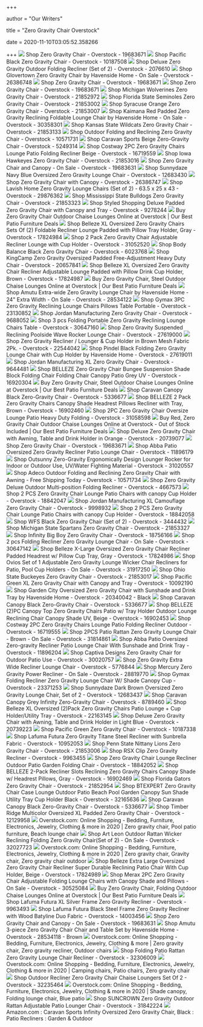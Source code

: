 +++
        
author = "Our Writers"
        
title = "Zero Gravity Chair Overstock"
        
date = 2020-11-10T03:05:52.358266
        
+++
[ ![](https://ak1.ostkcdn.com/images/products/19683671/Zero-Gravity-Chair-b5333352-a603-4db8-a7d2-2b0e184de054_320.jpg?impolicy=medium)](https://ak1.ostkcdn.com/images/products/19683671/Zero-Gravity-Chair-b5333352-a603-4db8-a7d2-2b0e184de054_320.jpg?impolicy=medium) Shop Zero Gravity Chair - Overstock - 19683671
[ ![](https://ak1.ostkcdn.com/images/products/10187508/Pacific-Black-Zero-Gravity-Chair-5a5418bf-7f84-4899-9039-6ba2a401db92_600.jpg?impolicy=medium)](https://ak1.ostkcdn.com/images/products/10187508/Pacific-Black-Zero-Gravity-Chair-5a5418bf-7f84-4899-9039-6ba2a401db92_600.jpg?impolicy=medium) Shop Pacific Black Zero Gravity Chair - Overstock - 10187508
[ ![](https://ak1.ostkcdn.com/images/products/2076610/Deluxe-Zero-Gravity-Outdoor-Folding-Recliner-Set-of-2-e2c4fb98-c581-48cc-baae-54909ce50620.jpg)](https://ak1.ostkcdn.com/images/products/2076610/Deluxe-Zero-Gravity-Outdoor-Folding-Recliner-Set-of-2-e2c4fb98-c581-48cc-baae-54909ce50620.jpg) Shop Deluxe Zero Gravity Outdoor Folding Recliner (Set of 2) - Overstock -  2076610
[ ![](https://ak1.ostkcdn.com/images/products/26386748/Havenside-Home-Glovertown-Zero-Gravity-Chair-11760adc-9713-4515-b411-c9e48156efc3_600.jpg?impolicy=medium)](https://ak1.ostkcdn.com/images/products/26386748/Havenside-Home-Glovertown-Zero-Gravity-Chair-11760adc-9713-4515-b411-c9e48156efc3_600.jpg?impolicy=medium) Shop Glovertown Zero Gravity Chair by Havenside Home - On Sale - Overstock  - 26386748
[ ![](https://ak1.ostkcdn.com/images/products/19683671/Zero-Gravity-Chair-3fae3341-9639-4d5e-b152-bb31aded68b1_320.jpg?impolicy=medium)](https://ak1.ostkcdn.com/images/products/19683671/Zero-Gravity-Chair-3fae3341-9639-4d5e-b152-bb31aded68b1_320.jpg?impolicy=medium) Shop Zero Gravity Chair - Overstock - 19683671
[ ![](https://ak1.ostkcdn.com/images/products/19683671/Zero-Gravity-Chair-9e95c309-b2d9-4761-9089-3d2719bd1bdf_320.jpg?impolicy=medium)](https://ak1.ostkcdn.com/images/products/19683671/Zero-Gravity-Chair-9e95c309-b2d9-4761-9089-3d2719bd1bdf_320.jpg?impolicy=medium) Shop Zero Gravity Chair - Overstock - 19683671
[ ![](https://ak1.ostkcdn.com/images/products/21852972/Michigan-Wolverines-Zero-Gravity-Chair-de58889e-c923-42c2-a3e7-c82f53282092_600.jpg?impolicy=medium)](https://ak1.ostkcdn.com/images/products/21852972/Michigan-Wolverines-Zero-Gravity-Chair-de58889e-c923-42c2-a3e7-c82f53282092_600.jpg?impolicy=medium) Shop Michigan Wolverines Zero Gravity Chair - Overstock - 21852972
[ ![](https://ak1.ostkcdn.com/images/products/21853002/Florida-State-Seminoles-Zero-Gravity-Chair-80bf283f-87de-40ec-a74d-cfb8c1b013ec_600.jpg?impolicy=medium)](https://ak1.ostkcdn.com/images/products/21853002/Florida-State-Seminoles-Zero-Gravity-Chair-80bf283f-87de-40ec-a74d-cfb8c1b013ec_600.jpg?impolicy=medium) Shop Florida State Seminoles Zero Gravity Chair - Overstock - 21853002
[ ![](https://ak1.ostkcdn.com/images/products/21853007/Syracuse-Orange-Zero-Gravity-Chair-aec4163d-9b95-4106-8b38-be7e85c90b97_600.jpg?impolicy=medium)](https://ak1.ostkcdn.com/images/products/21853007/Syracuse-Orange-Zero-Gravity-Chair-aec4163d-9b95-4106-8b38-be7e85c90b97_600.jpg?impolicy=medium) Shop Syracuse Orange Zero Gravity Chair - Overstock - 21853007
[ ![](https://ak1.ostkcdn.com/images/products/30358301/PHI-VILLA-Padded-Zero-Gravity-Lounge-Chair-Patio-Foldable-Adjustable-Reclining-with-Cup-Holder-for-Outdoor-Yard-Porch-Red-N-A-9de97c26-dd88-4d07-b7b0-b44238826a33_600.jpg?impolicy=medium)](https://ak1.ostkcdn.com/images/products/30358301/PHI-VILLA-Padded-Zero-Gravity-Lounge-Chair-Patio-Foldable-Adjustable-Reclining-with-Cup-Holder-for-Outdoor-Yard-Porch-Red-N-A-9de97c26-dd88-4d07-b7b0-b44238826a33_600.jpg?impolicy=medium) Shop Kaimana Red Padded Zero Gravity Reclining Foldable Lounge Chair by  Havenside Home - On Sale - Overstock - 30358301
[ ![](https://ak1.ostkcdn.com/images/products/21853133/Kansas-State-Wildcats-Zero-Gravity-Chair-e855323e-25b0-4630-bd49-408981b22cc3_600.jpg?impolicy=medium)](https://ak1.ostkcdn.com/images/products/21853133/Kansas-State-Wildcats-Zero-Gravity-Chair-e855323e-25b0-4630-bd49-408981b22cc3_600.jpg?impolicy=medium) Shop Kansas State Wildcats Zero Gravity Chair - Overstock - 21853133
[ ![](https://ak1.ostkcdn.com/images/products/10571731/Outdoor-Folding-and-Reclining-Zero-Gravity-Chair-5844b5e5-186d-4502-b204-41891af097ab_600.jpg?impolicy=medium)](https://ak1.ostkcdn.com/images/products/10571731/Outdoor-Folding-and-Reclining-Zero-Gravity-Chair-5844b5e5-186d-4502-b204-41891af097ab_600.jpg?impolicy=medium) Shop Outdoor Folding and Reclining Zero Gravity Chair - Overstock - 10571731
[ ![](https://ak1.ostkcdn.com/images/products/5249314/66/998/Caravan-Canopy-Beige-Zero-Gravity-Chair-P13070082.jpg)](https://ak1.ostkcdn.com/images/products/5249314/66/998/Caravan-Canopy-Beige-Zero-Gravity-Chair-P13070082.jpg) Shop Caravan Sports Beige Zero-Gravity Chair - Overstock - 5249314
[ ![](https://ak1.ostkcdn.com/images/products/is/images/direct/9c427decd1a9ef61b29aac28b3342b023f05f4f9/Costway-2PC-Zero-Gravity-Chairs-Lounge-Patio-Folding-Recliner-Beige-W-Cup-Holder.jpg?impolicy=medium)](https://ak1.ostkcdn.com/images/products/is/images/direct/9c427decd1a9ef61b29aac28b3342b023f05f4f9/Costway-2PC-Zero-Gravity-Chairs-Lounge-Patio-Folding-Recliner-Beige-W-Cup-Holder.jpg?impolicy=medium) Shop Costway 2PC Zero Gravity Chairs Lounge Patio Folding Recliner Beige -  Overstock - 16719559
[ ![](https://ak1.ostkcdn.com/images/products/21853016/Iowa-Hawkeyes-Zero-Gravity-Chair-046b6e79-7c42-4492-9213-b82a5f1b1210_600.jpg?impolicy=medium)](https://ak1.ostkcdn.com/images/products/21853016/Iowa-Hawkeyes-Zero-Gravity-Chair-046b6e79-7c42-4492-9213-b82a5f1b1210_600.jpg?impolicy=medium) Shop Iowa Hawkeyes Zero Gravity Chair - Overstock - 21853016
[ ![](https://ak1.ostkcdn.com/images/products/19683631/Zero-Gravity-Chair-and-Canopy-7c482774-7b46-4301-b13f-ebc40332296e.jpg)](https://ak1.ostkcdn.com/images/products/19683631/Zero-Gravity-Chair-and-Canopy-7c482774-7b46-4301-b13f-ebc40332296e.jpg) Shop Zero Gravity Chair and Canopy - On Sale - Overstock - 19683631
[ ![](https://ak1.ostkcdn.com/images/products/is/images/direct/f89ab6f563f8d453f37c1b734f0c413f0904182b/Sunnydaze-Navy-Blue-Oversized-Zero-Gravity-Lounge-Chair.jpg?impolicy=medium)](https://ak1.ostkcdn.com/images/products/is/images/direct/f89ab6f563f8d453f37c1b734f0c413f0904182b/Sunnydaze-Navy-Blue-Oversized-Zero-Gravity-Lounge-Chair.jpg?impolicy=medium) Shop Sunnydaze Navy Blue Oversized Zero Gravity Lounge Chair - Overstock -  12683430
[ ![](https://ak1.ostkcdn.com/images/products/26386747/Havenside-Home-Glovertown-Zero-Gravity-Chair-with-Canopy-37103240-6374-4ebe-be89-be694dea969c.jpg)](https://ak1.ostkcdn.com/images/products/26386747/Havenside-Home-Glovertown-Zero-Gravity-Chair-with-Canopy-37103240-6374-4ebe-be89-be694dea969c.jpg) Shop Zero Gravity Chair with Canopy - Overstock - 26386747
[ ![](https://ak1.ostkcdn.com/images/products/29876362/Set-of-2-Zero-Gravity-Lounge-Chairs-by-Lavish-Home-63.5-x-25-x-43-7ee865b2-23b1-4d7b-926b-fb5ff235a029_600.jpg?impolicy=medium)](https://ak1.ostkcdn.com/images/products/29876362/Set-of-2-Zero-Gravity-Lounge-Chairs-by-Lavish-Home-63.5-x-25-x-43-7ee865b2-23b1-4d7b-926b-fb5ff235a029_600.jpg?impolicy=medium) Shop Lavish Home Zero Gravity Lounge Chairs (Set of 2) - 63.5 x 25 x 43 -  Overstock - 29876362
[ ![](https://ak1.ostkcdn.com/images/products/21853323/Mississippi-State-Bulldogs-Zero-Gravity-Chair-6fbeaa45-6819-4e9a-9be0-7a019cb20e86_600.jpg?impolicy=medium)](https://ak1.ostkcdn.com/images/products/21853323/Mississippi-State-Bulldogs-Zero-Gravity-Chair-6fbeaa45-6819-4e9a-9be0-7a019cb20e86_600.jpg?impolicy=medium) Shop Mississippi State Bulldogs Zero Gravity Chair - Overstock - 21853323
[ ![](https://ak1.ostkcdn.com/images/products/is/images/direct/3fa553360a6ffecda1bb66f21c14b58cc7c38230/Styled-Shopping-Deluxe-Padded-Zero-Gravity-Chair-with-Canopy-and-Tray.jpg?impolicy=medium)](https://ak1.ostkcdn.com/images/products/is/images/direct/3fa553360a6ffecda1bb66f21c14b58cc7c38230/Styled-Shopping-Deluxe-Padded-Zero-Gravity-Chair-with-Canopy-and-Tray.jpg?impolicy=medium) Shop Styled Shopping Deluxe Padded Zero Gravity Chair with Canopy and Tray  - Overstock - 9278244
[ ![](https://ak1.ostkcdn.com/images/products/is/images/direct/82a73be7bef8fd02b5563bae5acbf31e6ee74c34/PHI-VILLA-Oversize-XL-Padded-Zero-Gravity-Lounge-Chair-Wider-Armrest-Adjustable-Recliner-with-Cup-Holder%2C-Support-350-LBS.jpg?imwidth=200&impolicy=medium)](https://ak1.ostkcdn.com/images/products/is/images/direct/82a73be7bef8fd02b5563bae5acbf31e6ee74c34/PHI-VILLA-Oversize-XL-Padded-Zero-Gravity-Lounge-Chair-Wider-Armrest-Adjustable-Recliner-with-Cup-Holder%2C-Support-350-LBS.jpg?imwidth=200&impolicy=medium) Buy Zero Gravity Chair Outdoor Chaise Lounges Online at Overstock | Our  Best Patio Furniture Deals
[ ![](https://ak1.ostkcdn.com/images/products/is/images/direct/ad6584a3b4aad4c1b214a48fc85c1531d37ff0b4/Belleze-XL-Oversized-Zero-Gravity-Chairs-Sets-Of-%282%29-Foldable-Recliner-Lounge-Padded-with-Pillow-Tray-Holder%2C-Gray.jpg?impolicy=medium)](https://ak1.ostkcdn.com/images/products/is/images/direct/ad6584a3b4aad4c1b214a48fc85c1531d37ff0b4/Belleze-XL-Oversized-Zero-Gravity-Chairs-Sets-Of-%282%29-Foldable-Recliner-Lounge-Padded-with-Pillow-Tray-Holder%2C-Gray.jpg?impolicy=medium) Shop Belleze XL Oversized Zero Gravity Chairs Sets Of (2) Foldable Recliner  Lounge Padded with Pillow Tray Holder, Gray - Overstock - 17824984
[ ![](https://ak1.ostkcdn.com/images/products/31052520/2-Pack-Zero-Gravity-Chair-Adjustable-Recliner-Lounge-with-Cup-Holder-d46ffaba-01f4-4313-b6b7-0a21d06cf059_600.jpg?impolicy=medium)](https://ak1.ostkcdn.com/images/products/31052520/2-Pack-Zero-Gravity-Chair-Adjustable-Recliner-Lounge-with-Cup-Holder-d46ffaba-01f4-4313-b6b7-0a21d06cf059_600.jpg?impolicy=medium) Shop 2 Pack Zero Gravity Chair Adjustable Recliner Lounge with Cup Holder -  Overstock - 31052520
[ ![](https://ak1.ostkcdn.com/images/products/6023768/Body-Balance-Black-Zero-Gravity-Chair-d149caed-85cf-45bf-9460-6e096c96d76c_600.jpg?impolicy=medium)](https://ak1.ostkcdn.com/images/products/6023768/Body-Balance-Black-Zero-Gravity-Chair-d149caed-85cf-45bf-9460-6e096c96d76c_600.jpg?impolicy=medium) Shop Body Balance Black Zero Gravity Chair - Overstock - 6023768
[ ![](https://ak1.ostkcdn.com/images/products/20657841/KingCamp-Zero-Gravity-Chair-Oversized-XL-Padded-Free-Adjustment-Heavy-Duty-Lounger-Patio-Chair-c1f580fb-b0b4-4c80-9632-37dfa788693c_600.jpg?impolicy=medium)](https://ak1.ostkcdn.com/images/products/20657841/KingCamp-Zero-Gravity-Chair-Oversized-XL-Padded-Free-Adjustment-Heavy-Duty-Lounger-Patio-Chair-c1f580fb-b0b4-4c80-9632-37dfa788693c_600.jpg?impolicy=medium) Shop KingCamp Zero Gravity Oversized Padded Free-Adjustment Heavy Duty Chair  - Overstock - 20657841
[ ![](https://ak1.ostkcdn.com/images/products/is/images/direct/30b432f2aa786e5fdef0cbdaaeeefff123de7f3a/Belleze-XL-Oversized-Zero-Gravity-Chair-Recliner-Adjustable-Lounge-Padded-with-Pillow-Drink-Cup-Holder%2C-Brown.jpg?impolicy=medium)](https://ak1.ostkcdn.com/images/products/is/images/direct/30b432f2aa786e5fdef0cbdaaeeefff123de7f3a/Belleze-XL-Oversized-Zero-Gravity-Chair-Recliner-Adjustable-Lounge-Padded-with-Pillow-Drink-Cup-Holder%2C-Brown.jpg?impolicy=medium) Shop Belleze XL Oversized Zero Gravity Chair Recliner Adjustable Lounge  Padded with Pillow Drink Cup Holder, Brown - Overstock - 17824987
[ ![](https://ak1.ostkcdn.com/images/products/is/images/direct/893a2c0cf4e704837e5feab4643840aff0615e98/Garden-City-Oversized-Zero-Gravity-Chair-with-Sunshade-and-Drink-Tray-by-Havenside-Home.jpg?imwidth=480&impolicy=medium)](https://ak1.ostkcdn.com/images/products/is/images/direct/893a2c0cf4e704837e5feab4643840aff0615e98/Garden-City-Oversized-Zero-Gravity-Chair-with-Sunshade-and-Drink-Tray-by-Havenside-Home.jpg?imwidth=480&impolicy=medium) Buy Zero Gravity Chair, Steel Outdoor Chaise Lounges Online at Overstock |  Our Best Patio Furniture Deals
[ ![](https://ak1.ostkcdn.com/images/products/28534122/Upgrade-Extra-Wide-Zero-Gravity-Chair-Lounge-Chairs-Lawn-w-Cup-Holder-Portable-Recliner-for-Beach-24-Extra-Width-35794090-d36d-4edb-a168-18e39b0b6a6d_600.jpg?impolicy=medium)](https://ak1.ostkcdn.com/images/products/28534122/Upgrade-Extra-Wide-Zero-Gravity-Chair-Lounge-Chairs-Lawn-w-Cup-Holder-Portable-Recliner-for-Beach-24-Extra-Width-35794090-d36d-4edb-a168-18e39b0b6a6d_600.jpg?impolicy=medium) Shop Amutu Extra-wide Zero Gravity Lounge Chair by Havenside Home - 24"  Extra Width - On Sale - Overstock - 28534122
[ ![](https://ak1.ostkcdn.com/images/products/is/images/direct/55aab3393678cfc8de6bb6df1aa9f65bb624e18c/Gymax-3PC-Zero-Gravity-Reclining-Lounge-Chairs-Pillows-Table-Portable-Folding-Beige.jpg?impolicy=medium)](https://ak1.ostkcdn.com/images/products/is/images/direct/55aab3393678cfc8de6bb6df1aa9f65bb624e18c/Gymax-3PC-Zero-Gravity-Reclining-Lounge-Chairs-Pillows-Table-Portable-Folding-Beige.jpg?impolicy=medium) Shop Gymax 3PC Zero Gravity Reclining Lounge Chairs Pillows Table Portable  - Overstock - 23130852
[ ![](https://ak1.ostkcdn.com/images/products/9688052/Jordan-Manufacturing-Zero-Gravity-Chair-f183491d-521c-4019-96df-8ea3d8a20f3c_600.jpg?impolicy=medium)](https://ak1.ostkcdn.com/images/products/9688052/Jordan-Manufacturing-Zero-Gravity-Chair-f183491d-521c-4019-96df-8ea3d8a20f3c_600.jpg?impolicy=medium) Shop Jordan Manufacturing Zero Gravity Chair - Overstock - 9688052
[ ![](https://ak1.ostkcdn.com/images/products/is/images/direct/ef7bd94af20969c15ed9eaa72686f8add2d3f4df/3-pcs-Folding-Portable-Zero-Gravity-Reclining-Lounge-Chairs-Table.jpg?impolicy=medium)](https://ak1.ostkcdn.com/images/products/is/images/direct/ef7bd94af20969c15ed9eaa72686f8add2d3f4df/3-pcs-Folding-Portable-Zero-Gravity-Reclining-Lounge-Chairs-Table.jpg?impolicy=medium) Shop 3 pcs Folding Portable Zero Gravity Reclining Lounge Chairs Table -  Overstock - 30647160
[ ![](https://ak1.ostkcdn.com/images/products/27619000/Outsunny-Outdoor-Zero-Gravity-Suspended-Reclining-Poolside-Wave-Rocker-Lounge-Chair-13984c16-9135-4dce-8294-b3b2686c39ab_600.jpg?impolicy=medium)](https://ak1.ostkcdn.com/images/products/27619000/Outsunny-Outdoor-Zero-Gravity-Suspended-Reclining-Poolside-Wave-Rocker-Lounge-Chair-13984c16-9135-4dce-8294-b3b2686c39ab_600.jpg?impolicy=medium) Shop Zero Gravity Suspended Reclining Poolside Wave Rocker Lounge Chair -  Overstock - 27619000
[ ![](https://ak1.ostkcdn.com/images/products/22544042/Zero-Gravity-Recliner-Lounger-Cup-Holder-in-Brown-Mesh-Fabric-2Pk.-76dab332-3400-4fee-95ea-ef260c0a0d8d_600.jpg?impolicy=medium)](https://ak1.ostkcdn.com/images/products/22544042/Zero-Gravity-Recliner-Lounger-Cup-Holder-in-Brown-Mesh-Fabric-2Pk.-76dab332-3400-4fee-95ea-ef260c0a0d8d_600.jpg?impolicy=medium) Shop Zero Gravity Recliner / Lounger & Cup Holder in Brown Mesh Fabric 2Pk.  - Overstock - 22544042
[ ![](https://ak1.ostkcdn.com/images/products/27619011/Outsunny-Folding-Zero-Gravity-Rocking-Lounge-Chair-with-Cup-Holder-Tray-Black-05265e9d-2fd9-4d3d-a23f-c639c0844e91_600.jpg?impolicy=medium)](https://ak1.ostkcdn.com/images/products/27619011/Outsunny-Folding-Zero-Gravity-Rocking-Lounge-Chair-with-Cup-Holder-Tray-Black-05265e9d-2fd9-4d3d-a23f-c639c0844e91_600.jpg?impolicy=medium) Shop Pindel Black Folding Zero Gravity Lounge Chair with Cup Holder by  Havenside Home - Overstock - 27619011
[ ![](https://ak1.ostkcdn.com/images/products/9644481/Jordan-Manufacturing-XL-Zero-Gravity-Chair-e1a5b983-d16e-4c32-a3af-a4ad91da38b0_600.jpg?impolicy=medium)](https://ak1.ostkcdn.com/images/products/9644481/Jordan-Manufacturing-XL-Zero-Gravity-Chair-e1a5b983-d16e-4c32-a3af-a4ad91da38b0_600.jpg?impolicy=medium) Shop Jordan Manufacturing XL Zero Gravity Chair - Overstock - 9644481
[ ![](https://ak1.ostkcdn.com/images/products/is/images/direct/af6e772af624aa6abcf02a0737d4b6b6226b2ce1/Belleze-Zero-Gravity-Chair-Lounge-Outdoor-Yard-Beach-Sunshade-Canopy-with-Tray%2C-Gray.jpg?impolicy=medium)](https://ak1.ostkcdn.com/images/products/is/images/direct/af6e772af624aa6abcf02a0737d4b6b6226b2ce1/Belleze-Zero-Gravity-Chair-Lounge-Outdoor-Yard-Beach-Sunshade-Canopy-with-Tray%2C-Gray.jpg?impolicy=medium) Shop BELLEZE Zero Gravity Chair Bungee Suspension Shade Block Folding Chair  Folding Chair Canopy Patio Grey UV - Overstock - 16920304
[ ![](https://ak1.ostkcdn.com/images/products/is/images/direct/98592fe8c6e09ee1f4b2adc59878b010807efc4b/Belleze-Set-of-2-Outdoor-Beach-Patio-300LBS-Capacity-Zero-Gravity-Lounge-Recliner-Chairs%2C-Sky-Blue.jpg?imwidth=480&impolicy=medium)](https://ak1.ostkcdn.com/images/products/is/images/direct/98592fe8c6e09ee1f4b2adc59878b010807efc4b/Belleze-Set-of-2-Outdoor-Beach-Patio-300LBS-Capacity-Zero-Gravity-Lounge-Recliner-Chairs%2C-Sky-Blue.jpg?imwidth=480&impolicy=medium) Buy Zero Gravity Chair, Steel Outdoor Chaise Lounges Online at Overstock |  Our Best Patio Furniture Deals
[ ![](https://ak1.ostkcdn.com/images/products/5336677/72/381/Caravan-Canopy-Black-Zero-Gravity-Chair-P13140408.jpg)](https://ak1.ostkcdn.com/images/products/5336677/72/381/Caravan-Canopy-Black-Zero-Gravity-Chair-P13140408.jpg) Shop Caravan Canopy Black Zero-Gravity Chair - Overstock - 5336677
[ ![](https://ak1.ostkcdn.com/images/products/is/images/direct/e63e4434de8f5a7edf1889d4a6f0a44a67105930/Belleze-Set-of-%282%29-Zero-Gravity-Chair-Recliner-Lounge-Chairs-w--Canopy-Sun-Shade-Cup-Holder-%28Brown%29.jpg?impolicy=medium)](https://ak1.ostkcdn.com/images/products/is/images/direct/e63e4434de8f5a7edf1889d4a6f0a44a67105930/Belleze-Set-of-%282%29-Zero-Gravity-Chair-Recliner-Lounge-Chairs-w--Canopy-Sun-Shade-Cup-Holder-%28Brown%29.jpg?impolicy=medium) Shop BELLEZE 2 Pack Zero Gravity Chairs Canopy Shade Headrest Pillows  Recliner with Tray, Brown - Overstock - 16902460
[ ![](https://ak1.ostkcdn.com/images/products/is/images/direct/4ffcc7410c8dc17037dc9c54ef6d73abeca64817/2PC-Zero-Gravity-Chair-Oversize-Lounge-Patio-Heavy-Duty-Folding-Recliner-Blue.jpg?impolicy=medium)](https://ak1.ostkcdn.com/images/products/is/images/direct/4ffcc7410c8dc17037dc9c54ef6d73abeca64817/2PC-Zero-Gravity-Chair-Oversize-Lounge-Patio-Heavy-Duty-Folding-Recliner-Blue.jpg?impolicy=medium) Shop 2PC Zero Gravity Chair Oversize Lounge Patio Heavy Duty Folding -  Overstock - 31058598
[ ![](https://ak1.ostkcdn.com/images/products/29124299/PHI-VILLA-Oversize-XL-Padded-Zero-Gravity-Lounge-Chair-Wider-Armrest-Adjustable-Recliner-with-Cup-Holder-Support-350-LBS-N-A-8196a515-dfc5-44c7-947c-732921e42b35_600.jpg?imwidth=480&impolicy=medium)](https://ak1.ostkcdn.com/images/products/29124299/PHI-VILLA-Oversize-XL-Padded-Zero-Gravity-Lounge-Chair-Wider-Armrest-Adjustable-Recliner-with-Cup-Holder-Support-350-LBS-N-A-8196a515-dfc5-44c7-947c-732921e42b35_600.jpg?imwidth=480&impolicy=medium) Buy Red, Zero Gravity Chair Outdoor Chaise Lounges Online at Overstock -  Out of Stock Included | Our Best Patio Furniture Deals
[ ![](https://ak1.ostkcdn.com/images/products/20739077/Deluxe-Zero-Gravity-Chair-With-Awning-Table-And-Drink-Holder-in-Orange-e6822b41-6033-48c8-8d9a-91f8ce33764a_600.jpg?impolicy=medium)](https://ak1.ostkcdn.com/images/products/20739077/Deluxe-Zero-Gravity-Chair-With-Awning-Table-And-Drink-Holder-in-Orange-e6822b41-6033-48c8-8d9a-91f8ce33764a_600.jpg?impolicy=medium) Shop Deluxe Zero Gravity Chair with Awning, Table and Drink Holder in  Orange - Overstock - 20739077
[ ![](https://ak1.ostkcdn.com/images/products/19683671/Zero-Gravity-Chair-f7a8193e-819c-4566-9687-bba650b412fa_320.jpg?impolicy=medium)](https://ak1.ostkcdn.com/images/products/19683671/Zero-Gravity-Chair-f7a8193e-819c-4566-9687-bba650b412fa_320.jpg?impolicy=medium) Shop Zero Gravity Chair - Overstock - 19683671
[ ![](https://ak1.ostkcdn.com/images/products/11896179/Abba-Patio-Oversized-Zero-Gravity-Chair-Recliner-Patio-Lounge-Chair-0f2af17d-da45-46e8-8694-4c676d8b50b1_600.jpg?impolicy=medium)](https://ak1.ostkcdn.com/images/products/11896179/Abba-Patio-Oversized-Zero-Gravity-Chair-Recliner-Patio-Lounge-Chair-0f2af17d-da45-46e8-8694-4c676d8b50b1_600.jpg?impolicy=medium) Shop Abba Patio Oversized Zero Gravity Recliner Patio Lounge Chair -  Overstock - 11896179
[ ![](https://ak1.ostkcdn.com/images/products/is/images/direct/016d96f7ca9a9f7f3f431e04b6de16588964c790/Outsunny-Zero-Gravity-Ergonomically-Design-Lounger-Rocker-for-Indoor-or-Outdoor-Use%2C-UV-Water-Fighting-Material.jpg?impolicy=medium)](https://ak1.ostkcdn.com/images/products/is/images/direct/016d96f7ca9a9f7f3f431e04b6de16588964c790/Outsunny-Zero-Gravity-Ergonomically-Design-Lounger-Rocker-for-Indoor-or-Outdoor-Use%2C-UV-Water-Fighting-Material.jpg?impolicy=medium) Shop Outsunny Zero-Gravity Ergonomically Design Lounger Rocker for Indoor  or Outdoor Use, UV/Water Fighting Material - Overstock - 31020557
[ ![](https://ak1.ostkcdn.com/images/products/10571734/Adeco-Outdoor-Folding-and-Reclining-Zero-Gravity-Chair-with-Awning-bbd218da-26fa-4a33-a8dc-dce4ebbb6a07_600.jpg?impolicy=medium)](https://ak1.ostkcdn.com/images/products/10571734/Adeco-Outdoor-Folding-and-Reclining-Zero-Gravity-Chair-with-Awning-bbd218da-26fa-4a33-a8dc-dce4ebbb6a07_600.jpg?impolicy=medium) Shop Adeco Outdoor Folding and Reclining Zero Gravity Chair with Awning -  Free Shipping Today - Overstock - 10571734
[ ![](https://ak1.ostkcdn.com/images/products/P12589373.jpg?impolicy=medium)](https://ak1.ostkcdn.com/images/products/P12589373.jpg?impolicy=medium) Shop Zero Gravity Deluxe Outdoor Multi-position Folding Recliner - Overstock  - 4667573
[ ![](https://ak1.ostkcdn.com/images/products/18842047/2-PCS-Zero-Gravity-Chair-Lounge-Patio-Chairs-with-canopy-Cup-Holder-9ae82d2f-a1e9-4523-a277-39e0d681d4db_600.jpg?impolicy=medium)](https://ak1.ostkcdn.com/images/products/18842047/2-PCS-Zero-Gravity-Chair-Lounge-Patio-Chairs-with-canopy-Cup-Holder-9ae82d2f-a1e9-4523-a277-39e0d681d4db_600.jpg?impolicy=medium) Shop 2 PCS Zero Gravity Chair Lounge Patio Chairs with canopy Cup Holder -  Overstock - 18842047
[ ![](https://ak1.ostkcdn.com/images/products/9998932/Jordan-Manufacturing-XL-Camouflage-Zero-Gravity-Chair-9b24ccbe-8506-4116-86f1-b7ef68a487b2_600.jpg?impolicy=medium)](https://ak1.ostkcdn.com/images/products/9998932/Jordan-Manufacturing-XL-Camouflage-Zero-Gravity-Chair-9b24ccbe-8506-4116-86f1-b7ef68a487b2_600.jpg?impolicy=medium) Shop Jordan Manufacturing XL Camouflage Zero Gravity Chair - Overstock -  9998932
[ ![](https://ak1.ostkcdn.com/images/products/18842058/2-PCS-Zero-Gravity-Chair-Lounge-Patio-Chairs-with-canopy-Cup-Holder-d8216222-7b95-43b1-b983-6533984d032d_600.jpg?impolicy=medium)](https://ak1.ostkcdn.com/images/products/18842058/2-PCS-Zero-Gravity-Chair-Lounge-Patio-Chairs-with-canopy-Cup-Holder-d8216222-7b95-43b1-b983-6533984d032d_600.jpg?impolicy=medium) Shop 2 PCS Zero Gravity Chair Lounge Patio Chairs with canopy Cup Holder -  Overstock - 18842058
[ ![](https://ak1.ostkcdn.com/images/products/3/P11520360.jpg?impolicy=medium)](https://ak1.ostkcdn.com/images/products/3/P11520360.jpg?impolicy=medium) Shop WFS Black Zero Gravity Chair (Set of 2) - Overstock - 3444432
[ ![](https://ak1.ostkcdn.com/images/products/21853327/Michigan-State-Spartans-Zero-Gravity-Chair-370c0ddd-66e3-4592-b4e2-e5af5e94839e_600.jpg?impolicy=medium)](https://ak1.ostkcdn.com/images/products/21853327/Michigan-State-Spartans-Zero-Gravity-Chair-370c0ddd-66e3-4592-b4e2-e5af5e94839e_600.jpg?impolicy=medium) Shop Michigan State Spartans Zero Gravity Chair - Overstock - 21853327
[ ![](https://ak1.ostkcdn.com/images/products/18756166/Infinity-Big-Boy-Zero-Gravity-Chair-102d9949-895e-4af6-b3a6-e05d370e76c8_600.jpg?impolicy=medium)](https://ak1.ostkcdn.com/images/products/18756166/Infinity-Big-Boy-Zero-Gravity-Chair-102d9949-895e-4af6-b3a6-e05d370e76c8_600.jpg?impolicy=medium) Shop Infinity Big Boy Zero Gravity Chair - Overstock - 18756166
[ ![](https://ak1.ostkcdn.com/images/products/is/images/direct/c31f382dbbfb562a67b735e47f91e8e5d9db0ae4/2-pcs-Folding-Recliner-Zero-Gravity-Lounge-Chair.jpg?impolicy=medium)](https://ak1.ostkcdn.com/images/products/is/images/direct/c31f382dbbfb562a67b735e47f91e8e5d9db0ae4/2-pcs-Folding-Recliner-Zero-Gravity-Lounge-Chair.jpg?impolicy=medium) Shop 2 pcs Folding Recliner Zero Gravity Lounge Chair - On Sale - Overstock  - 30647142
[ ![](https://ak1.ostkcdn.com/images/products/is/images/direct/594c4b1c0713f3f59cf70ae9927290864aa112ab/Belleze-X-Large-Oversized-Zero-Gravity-Chair-Recliner-Adjustable-Headrest-Padded-Headrest-w--Pillow-Cup-Tray%2C-Gray.jpg?impolicy=medium)](https://ak1.ostkcdn.com/images/products/is/images/direct/594c4b1c0713f3f59cf70ae9927290864aa112ab/Belleze-X-Large-Oversized-Zero-Gravity-Chair-Recliner-Adjustable-Headrest-Padded-Headrest-w--Pillow-Cup-Tray%2C-Gray.jpg?impolicy=medium) Shop Belleze X-Large Oversized Zero Gravity Chair Recliner Padded Headrest  w/ Pillow Cup Tray, Gray - Overstock - 17824986
[ ![](https://ak1.ostkcdn.com/images/products/is/images/direct/b051bb9352138838ec73186c2212435c96d24dd8/Ovios-Set-of-1-Adjustable-Zero-Gravity-Lounge-Chair-Recliners-for-Patio%2C-Pool-Cup-Holders.jpg?impolicy=medium)](https://ak1.ostkcdn.com/images/products/is/images/direct/b051bb9352138838ec73186c2212435c96d24dd8/Ovios-Set-of-1-Adjustable-Zero-Gravity-Lounge-Chair-Recliners-for-Patio%2C-Pool-Cup-Holders.jpg?impolicy=medium) Shop Ovios Set of 1 Adjustable Zero Gravity Lounge Wicker Chair Recliners  for Patio, Pool Cup Holders - On Sale - Overstock - 31917250
[ ![](https://ak1.ostkcdn.com/images/products/21853017/Ohio-State-Buckeyes-Zero-Gravity-Chair-467b56f8-7351-4c09-86c8-41cf110ad15b_600.jpg?impolicy=medium)](https://ak1.ostkcdn.com/images/products/21853017/Ohio-State-Buckeyes-Zero-Gravity-Chair-467b56f8-7351-4c09-86c8-41cf110ad15b_600.jpg?impolicy=medium) Shop Ohio State Buckeyes Zero Gravity Chair - Overstock - 21853017
[ ![](https://ak1.ostkcdn.com/images/products/10092190/Pacific-Green-XL-Zero-Gravity-Chair-with-Canopy-and-Tray-8bc1deb8-98e3-436f-8385-866853dbe64d_600.jpg?impolicy=medium)](https://ak1.ostkcdn.com/images/products/10092190/Pacific-Green-XL-Zero-Gravity-Chair-with-Canopy-and-Tray-8bc1deb8-98e3-436f-8385-866853dbe64d_600.jpg?impolicy=medium) Shop Pacific Green XL Zero Gravity Chair with Canopy and Tray - Overstock -  10092190
[ ![](https://ak1.ostkcdn.com/images/products/9549443/Porch-Den-Pinhook-Lathrop-Oversized-Zero-Gravity-Chair-with-Sunshade-and-Drink-Tray-6750390a-9dbb-4d7d-b170-90e5127840d5_600.jpg?impolicy=medium)](https://ak1.ostkcdn.com/images/products/9549443/Porch-Den-Pinhook-Lathrop-Oversized-Zero-Gravity-Chair-with-Sunshade-and-Drink-Tray-6750390a-9dbb-4d7d-b170-90e5127840d5_600.jpg?impolicy=medium) Shop Garden City Oversized Zero Gravity Chair with Sunshade and Drink Tray  by Havenside Home - Overstock - 20340042 - Black
[ ![](https://ak1.ostkcdn.com/images/products/5336677/72/381/Caravan-Canopy-Black-Zero-Gravity-Chair-MLB13140408.jpg?impolicy=medium)](https://ak1.ostkcdn.com/images/products/5336677/72/381/Caravan-Canopy-Black-Zero-Gravity-Chair-MLB13140408.jpg?impolicy=medium) Shop Caravan Canopy Black Zero-Gravity Chair - Overstock - 5336677
[ ![](https://ak1.ostkcdn.com/images/products/is/images/direct/74cf352eb3ef984c0b150aa7b987f713f14a2d8a/Belleze-2PC-Zero-Gravity-Chair-Lounge-Outdoor-Beach-Yard-Chairs-w--Canopy-Sunshade%2C-Beige.jpg?impolicy=medium)](https://ak1.ostkcdn.com/images/products/is/images/direct/74cf352eb3ef984c0b150aa7b987f713f14a2d8a/Belleze-2PC-Zero-Gravity-Chair-Lounge-Outdoor-Beach-Yard-Chairs-w--Canopy-Sunshade%2C-Beige.jpg?impolicy=medium) Shop BELLEZE (2)PC Canopy Top Zero Gravity Chairs Patio w/ Tray Holder  Outdoor Lounge Reclining Chair Canopy Shade UV, Beige - Overstock - 16902453
[ ![](https://ak1.ostkcdn.com/images/products/is/images/direct/b7075967fa2e669092b3123412816a8150e72215/Costway-2PC-Zero-Gravity-Chairs-Lounge-Patio-Folding-Recliner-Outdoor-Black-W-Cup-Holder.jpg?impolicy=medium)](https://ak1.ostkcdn.com/images/products/is/images/direct/b7075967fa2e669092b3123412816a8150e72215/Costway-2PC-Zero-Gravity-Chairs-Lounge-Patio-Folding-Recliner-Outdoor-Black-W-Cup-Holder.jpg?impolicy=medium) Shop Costway 2PC Zero Gravity Chairs Lounge Patio Folding Recliner Outdoor  - Overstock - 16719555
[ ![](https://ak1.ostkcdn.com/images/products/is/images/direct/746554a183e19137ef7acc74503c1ad098ee5d1e/2PCS-Patio-Rattan-Zero-Gravity-Lounge-Chair.jpg)](https://ak1.ostkcdn.com/images/products/is/images/direct/746554a183e19137ef7acc74503c1ad098ee5d1e/2PCS-Patio-Rattan-Zero-Gravity-Lounge-Chair.jpg) Shop 2PCS Patio Rattan Zero Gravity Lounge Chair - Brown - On Sale -  Overstock - 31814861
[ ![](https://ak1.ostkcdn.com/images/products/11896204/Abba-Patio-Oversized-Zero-Gravity-Chair-Recliner-Patio-Lounge-Chair-with-Sunshade-and-Drink-Tray-473eb4c6-9603-49d5-ba06-f594cdf9a1c2_600.jpg?impolicy=medium)](https://ak1.ostkcdn.com/images/products/11896204/Abba-Patio-Oversized-Zero-Gravity-Chair-Recliner-Patio-Lounge-Chair-with-Sunshade-and-Drink-Tray-473eb4c6-9603-49d5-ba06-f594cdf9a1c2_600.jpg?impolicy=medium) Shop Abba Patio Oversized Zero-gravity Recliner Patio Lounge Chair With  Sunshade and Drink Tray - Overstock - 11896204
[ ![](https://ak1.ostkcdn.com/images/products/30020757/Captiva-Designs-Zero-Gravity-Chair-for-Outdoor-Patio-Use-4a61108e-ac24-4b37-a8a0-2935479a54ef_600.jpg?impolicy=medium)](https://ak1.ostkcdn.com/images/products/30020757/Captiva-Designs-Zero-Gravity-Chair-for-Outdoor-Patio-Use-4a61108e-ac24-4b37-a8a0-2935479a54ef_600.jpg?impolicy=medium) Shop Captiva Designs Zero Gravity Chair for Outdoor Patio Use - Overstock -  30020757
[ ![](https://ak1.ostkcdn.com/images/products/5776844/Zero-Gravity-Extra-Wide-Recliner-Lounge-Chair-23635f26-c6a6-411e-9787-b05bd30b0259_600.jpg?impolicy=medium)](https://ak1.ostkcdn.com/images/products/5776844/Zero-Gravity-Extra-Wide-Recliner-Lounge-Chair-23635f26-c6a6-411e-9787-b05bd30b0259_600.jpg?impolicy=medium) Shop Zero Gravity Extra Wide Recliner Lounge Chair - Overstock - 5776844
[ ![](https://ak1.ostkcdn.com/images/products/28819770/Mercury-Zero-Gravity-Power-Recliner-0ef900c5-bf9b-4620-a1e3-c5afdd71d7cd_1000.jpg?impolicy=medium)](https://ak1.ostkcdn.com/images/products/28819770/Mercury-Zero-Gravity-Power-Recliner-0ef900c5-bf9b-4620-a1e3-c5afdd71d7cd_1000.jpg?impolicy=medium) Shop Mercury Zero Gravity Power Recliner - On Sale - Overstock - 28819770
[ ![](https://ak1.ostkcdn.com/images/products/is/images/direct/02b228e2f67b55b90ffcd4aa4f4afb58e8446202/Gymax-Folding-Recliner-Zero-Gravity-Lounge-Chair-W--Shade-Canopy-Cup-Holder-Wine.jpg?impolicy=medium)](https://ak1.ostkcdn.com/images/products/is/images/direct/02b228e2f67b55b90ffcd4aa4f4afb58e8446202/Gymax-Folding-Recliner-Zero-Gravity-Lounge-Chair-W--Shade-Canopy-Cup-Holder-Wine.jpg?impolicy=medium) Shop Gymax Folding Recliner Zero Gravity Lounge Chair W/ Shade Canopy Cup -  Overstock - 23371253
[ ![](https://ak1.ostkcdn.com/images/products/is/images/direct/abd3ff757600482361ea9f1432aa5f41b96f9003/Sunnydaze-Dark-Brown-Oversized-Zero-Gravity-Lounge-Chair%2C-Set-of-2.jpg?impolicy=medium)](https://ak1.ostkcdn.com/images/products/is/images/direct/abd3ff757600482361ea9f1432aa5f41b96f9003/Sunnydaze-Dark-Brown-Oversized-Zero-Gravity-Lounge-Chair%2C-Set-of-2.jpg?impolicy=medium) Shop Sunnydaze Dark Brown Oversized Zero Gravity Lounge Chair, Set of 2 -  Overstock - 12683437
[ ![](https://ak1.ostkcdn.com/images/products/8789460/Caravan-Canopy-Grey-Infinity-Zero-Gravity-Chair-4c0d376f-5bd6-4e2f-a4ed-bd7fe36620b1_600.jpg?impolicy=medium)](https://ak1.ostkcdn.com/images/products/8789460/Caravan-Canopy-Grey-Infinity-Zero-Gravity-Chair-4c0d376f-5bd6-4e2f-a4ed-bd7fe36620b1_600.jpg?impolicy=medium) Shop Caravan Canopy Grey Infinity Zero-Gravity Chair - Overstock - 8789460
[ ![](https://ak1.ostkcdn.com/images/products/is/images/direct/ef9fa374c94be9c42d640de8a4a9c3e70736f9fd/Belleze-XL-Oversized-%282%29Pack-Zero-Gravity-Chairs-Patio-Lounge-%2B-Cup-Holder-Utility-Tray.jpg?impolicy=medium)](https://ak1.ostkcdn.com/images/products/is/images/direct/ef9fa374c94be9c42d640de8a4a9c3e70736f9fd/Belleze-XL-Oversized-%282%29Pack-Zero-Gravity-Chairs-Patio-Lounge-%2B-Cup-Holder-Utility-Tray.jpg?impolicy=medium) Shop Belleze XL Oversized (2)Pack Zero Gravity Chairs Patio Lounge + Cup  Holder/Utility Tray - Overstock - 22163145
[ ![](https://ak1.ostkcdn.com/images/products/20739223/Deluxe-Zero-Gravity-Chair-With-Awning-Table-And-Drink-Holder-in-Light-Blue-f5103c35-f7f5-45e4-b7ce-bdb4dee1f693_600.jpg?impolicy=medium)](https://ak1.ostkcdn.com/images/products/20739223/Deluxe-Zero-Gravity-Chair-With-Awning-Table-And-Drink-Holder-in-Light-Blue-f5103c35-f7f5-45e4-b7ce-bdb4dee1f693_600.jpg?impolicy=medium) Shop Deluxe Zero Gravity Chair with Awning, Table and Drink Holder in Light  Blue - Overstock - 20739223
[ ![](https://ak1.ostkcdn.com/images/products/10187338/Pacific-Green-Zero-Gravity-Chair-d5c93ac4-ae5f-447d-bd1f-143256350a38_600.jpg?impolicy=medium)](https://ak1.ostkcdn.com/images/products/10187338/Pacific-Green-Zero-Gravity-Chair-d5c93ac4-ae5f-447d-bd1f-143256350a38_600.jpg?impolicy=medium) Shop Pacific Green Zero Gravity Chair - Overstock - 10187338
[ ![](https://ak1.ostkcdn.com/images/products/10952053/Futura-Zero-Gravity-Titane-Steel-Recliner-a06af06d-778a-465d-b77f-d3d93a048d46_600.jpg?impolicy=medium)](https://ak1.ostkcdn.com/images/products/10952053/Futura-Zero-Gravity-Titane-Steel-Recliner-a06af06d-778a-465d-b77f-d3d93a048d46_600.jpg?impolicy=medium) Shop Lafuma Futura Zero Gravity Titane Steel Recliner with Sunbrella Fabric  - Overstock - 10952053
[ ![](https://ak1.ostkcdn.com/images/products/21853006/Penn-State-Nittany-Lions-Zero-Gravity-Chair-84faf4b4-f939-45f9-b17c-34c21cf6ea00_600.jpg?impolicy=medium)](https://ak1.ostkcdn.com/images/products/21853006/Penn-State-Nittany-Lions-Zero-Gravity-Chair-84faf4b4-f939-45f9-b17c-34c21cf6ea00_600.jpg?impolicy=medium) Shop Penn State Nittany Lions Zero Gravity Chair - Overstock - 21853006
[ ![](https://ak1.ostkcdn.com/images/products/9963455/RSX-Clip-Zero-Gravity-Recliner-9fe49054-a7dd-4d63-8eae-d46968f37555_600.jpg?impolicy=medium)](https://ak1.ostkcdn.com/images/products/9963455/RSX-Clip-Zero-Gravity-Recliner-9fe49054-a7dd-4d63-8eae-d46968f37555_600.jpg?impolicy=medium) Shop RSX Clip Zero Gravity Recliner - Overstock - 9963455
[ ![](https://ak1.ostkcdn.com/images/products/18842052/Zero-Gravity-Chair-Lounge-Recliner-Outdoor-Patio-Garden-Folding-Chair-751a068a-09d9-4826-a390-08f856204620_600.jpg?impolicy=medium)](https://ak1.ostkcdn.com/images/products/18842052/Zero-Gravity-Chair-Lounge-Recliner-Outdoor-Patio-Garden-Folding-Chair-751a068a-09d9-4826-a390-08f856204620_600.jpg?impolicy=medium) Shop Zero Gravity Chair Lounge Recliner Outdoor Patio Garden Folding Chair  - Overstock - 18842052
[ ![](https://ak1.ostkcdn.com/images/products/is/images/direct/77b837293b74bf41de47baa943a99aeaf809a2dc/Belleze-%282%29-Folding-Zero-Gravity-Recliner-Lounge-Chair-w--Canopy-Shade-%26-Magazine-Cup-Holder-%28Gray%29.jpg?impolicy=medium)](https://ak1.ostkcdn.com/images/products/is/images/direct/77b837293b74bf41de47baa943a99aeaf809a2dc/Belleze-%282%29-Folding-Zero-Gravity-Recliner-Lounge-Chair-w--Canopy-Shade-%26-Magazine-Cup-Holder-%28Gray%29.jpg?impolicy=medium) Shop BELLEZE 2-Pack Recliner Slots Reclining Zero Gravity Chairs Canopy  Shade w/ Headrest Pillows, Gray - Overstock - 16902469
[ ![](https://ak1.ostkcdn.com/images/products/21852954/Florida-Gators-Zero-Gravity-Chair-c5b2d4c4-36e4-433a-94f5-0072b142ad75_600.jpg?impolicy=medium)](https://ak1.ostkcdn.com/images/products/21852954/Florida-Gators-Zero-Gravity-Chair-c5b2d4c4-36e4-433a-94f5-0072b142ad75_600.jpg?impolicy=medium) Shop Florida Gators Zero Gravity Chair - Overstock - 21852954
[ ![](https://ak1.ostkcdn.com/images/products/is/images/direct/b62729bbf57797792a0646c33a1cc63c1e1f4f4a/BTEXPERT-Zero-Gravity-Chair-Case-Lounge-Outdoor-Patio-Beach-Pool-Garden-Canopy-Sun-Shade-Utility-Tray-Cup-Holder-Black.jpg?impolicy=medium)](https://ak1.ostkcdn.com/images/products/is/images/direct/b62729bbf57797792a0646c33a1cc63c1e1f4f4a/BTEXPERT-Zero-Gravity-Chair-Case-Lounge-Outdoor-Patio-Beach-Pool-Garden-Canopy-Sun-Shade-Utility-Tray-Cup-Holder-Black.jpg?impolicy=medium) Shop BTEXPERT Zero Gravity Chair Case Lounge Outdoor Patio Beach Pool  Garden Canopy Sun Shade Utility Tray Cup Holder Black - Overstock - 32165636
[ ![](https://ak1.ostkcdn.com/images/products/5336677/72/381/Caravan-Canopy-Black-Zero-Gravity-Chair-L13140408.jpg)](https://ak1.ostkcdn.com/images/products/5336677/72/381/Caravan-Canopy-Black-Zero-Gravity-Chair-L13140408.jpg) Shop Caravan Canopy Black Zero-Gravity Chair - Overstock - 5336677
[ ![](https://ak1.ostkcdn.com/images/products/12129958/Timber-Ridge-Multicolor-Oversized-XL-Padded-Zero-Gravity-Chair-4c1db2a8-b742-4d5f-b041-1e98b9a35727_600.jpg?impolicy=medium)](https://ak1.ostkcdn.com/images/products/12129958/Timber-Ridge-Multicolor-Oversized-XL-Padded-Zero-Gravity-Chair-4c1db2a8-b742-4d5f-b041-1e98b9a35727_600.jpg?impolicy=medium) Shop Timber Ridge Multicolor Oversized XL Padded Zero Gravity Chair -  Overstock - 12129958
[ ![](https://i.pinimg.com/originals/16/bb/72/16bb72f38cc00b9eb1db7b7eec219e29.jpg)](https://i.pinimg.com/originals/16/bb/72/16bb72f38cc00b9eb1db7b7eec219e29.jpg) Overstock.com: Online Shopping - Bedding, Furniture, Electronics, Jewelry,  Clothing & more in 2020 | Zero gravity chair, Pool patio furniture, Beach  lounge chair
[ ![](https://ak1.ostkcdn.com/images/products/is/images/direct/ab5b68437c286eb7725af69eb67d4879e71cbab5/Art-Leon-Outdoor-Rattan-Wicker-Reclining-Folding-Zero-Gravity-Chair%28Set-of-2%29.jpg?impolicy=medium)](https://ak1.ostkcdn.com/images/products/is/images/direct/ab5b68437c286eb7725af69eb67d4879e71cbab5/Art-Leon-Outdoor-Rattan-Wicker-Reclining-Folding-Zero-Gravity-Chair%28Set-of-2%29.jpg?impolicy=medium) Shop Art Leon Outdoor Rattan Wicker Reclining Folding Zero Gravity Chair(Set  of 2) - On Sale - Overstock - 32027723
[ ![](https://i.pinimg.com/474x/dd/c3/9d/ddc39da2295bc0733136f84d05b0dd2e.jpg)](https://i.pinimg.com/474x/dd/c3/9d/ddc39da2295bc0733136f84d05b0dd2e.jpg) Overstock.com: Online Shopping - Bedding, Furniture, Electronics, Jewelry,  Clothing & more in 2020 | Zero gravity chair, Gravity chair, Zero gravity  chair outdoor
[ ![](https://ak1.ostkcdn.com/images/products/is/images/direct/3c17ed574c5be388beda11e2e33b3f8db57fb28b/Belleze-Extra-Large-Oversized-Zero-Gravity-Chair-Recliner-Super-Durable-Reclining-Patio-Chair-With-Cup-Holder%2C-Beige.jpg?impolicy=medium)](https://ak1.ostkcdn.com/images/products/is/images/direct/3c17ed574c5be388beda11e2e33b3f8db57fb28b/Belleze-Extra-Large-Oversized-Zero-Gravity-Chair-Recliner-Super-Durable-Reclining-Patio-Chair-With-Cup-Holder%2C-Beige.jpg?impolicy=medium) Shop Belleze Extra Large Oversized Zero Gravity Chair Recliner Super  Durable Reclining Patio Chair With Cup Holder, Beige - Overstock - 17824989
[ ![](https://ak1.ostkcdn.com/images/products/30525084/Merax-2PC-Zero-Gravity-Chair-Adjustable-Folding-Lounge-Chairs-with-Canopy-Shade-and-Pillows-67bc4d3c-6a43-42ea-8ee1-2b0d7d5fedf9_600.jpg?impolicy=medium)](https://ak1.ostkcdn.com/images/products/30525084/Merax-2PC-Zero-Gravity-Chair-Adjustable-Folding-Lounge-Chairs-with-Canopy-Shade-and-Pillows-67bc4d3c-6a43-42ea-8ee1-2b0d7d5fedf9_600.jpg?impolicy=medium) Shop Merax 2PC Zero Gravity Chair Adjustable Folding Lounge Chairs with  Canopy Shade and Pillows - On Sale - Overstock - 30525084
[ ![](https://ak1.ostkcdn.com/images/products/is/images/direct/b8cc27c604c8056ce5f828e8051d74cc35aa8f47/Costway-2PCS-Patio-Rattan-Zero-Gravity-Lounge-Chair-Folding-Recliner.jpg?imwidth=200&impolicy=medium)](https://ak1.ostkcdn.com/images/products/is/images/direct/b8cc27c604c8056ce5f828e8051d74cc35aa8f47/Costway-2PCS-Patio-Rattan-Zero-Gravity-Lounge-Chair-Folding-Recliner.jpg?imwidth=200&impolicy=medium) Buy Zero Gravity Chair, Folding Outdoor Chaise Lounges Online at Overstock  | Our Best Patio Furniture Deals
[ ![](https://ak1.ostkcdn.com/images/products/9963493/Lafuma-Futura-XL-Silver-Frame-Zero-Gravity-Recliner-dc4448a9-5c89-4447-8c64-ec0395a7281b_1000.jpg?impolicy=medium)](https://ak1.ostkcdn.com/images/products/9963493/Lafuma-Futura-XL-Silver-Frame-Zero-Gravity-Recliner-dc4448a9-5c89-4447-8c64-ec0395a7281b_1000.jpg?impolicy=medium) Shop Lafuma Futura XL Silver Frame Zero Gravity Recliner - Overstock -  9963493
[ ![](https://ak1.ostkcdn.com/images/products/14003456/Lafuma-Futura-Black-Steel-Frame-Zero-Gravity-Recliner-with-Wood-Batyline-Duo-Fabric-1482e2ab-a3f2-4584-a9cb-05753daf23a1_600.jpg?impolicy=medium)](https://ak1.ostkcdn.com/images/products/14003456/Lafuma-Futura-Black-Steel-Frame-Zero-Gravity-Recliner-with-Wood-Batyline-Duo-Fabric-1482e2ab-a3f2-4584-a9cb-05753daf23a1_600.jpg?impolicy=medium) Shop Lafuma Futura Black Steel Frame Zero Gravity Recliner with Wood  Batyline Duo Fabric - Overstock - 14003456
[ ![](https://ak1.ostkcdn.com/images/products/19683631/Zero-Gravity-Chair-and-Canopy-1f68824f-d5ec-499e-92c9-c7dec0eaa971_320.jpg?impolicy=medium)](https://ak1.ostkcdn.com/images/products/19683631/Zero-Gravity-Chair-and-Canopy-1f68824f-d5ec-499e-92c9-c7dec0eaa971_320.jpg?impolicy=medium) Shop Zero Gravity Chair and Canopy - On Sale - Overstock - 19683631
[ ![](https://ak1.ostkcdn.com/images/products/is/images/direct/67cdffe13fad781fcce842800e1fb633f7d8e7a0/3-PCS-Zero-Gravity-Chair-Patio-Chaise-Lounge-Chairs-Table-Chair-Set-Recliner.jpg?impolicy=medium)](https://ak1.ostkcdn.com/images/products/is/images/direct/67cdffe13fad781fcce842800e1fb633f7d8e7a0/3-PCS-Zero-Gravity-Chair-Patio-Chaise-Lounge-Chairs-Table-Chair-Set-Recliner.jpg?impolicy=medium) Shop Amutu 3-piece Zero Gravity Chair Chair and Table Set by Havenside Home  - Overstock - 28534118 - Brown
[ ![](https://i.pinimg.com/originals/a6/0b/3c/a60b3cdbdf8a94f2639ae1050b771a29.jpg)](https://i.pinimg.com/originals/a6/0b/3c/a60b3cdbdf8a94f2639ae1050b771a29.jpg) Overstock.com: Online Shopping - Bedding, Furniture, Electronics, Jewelry,  Clothing & more | Zero gravity chair, Zero gravity recliner, Outdoor chairs
[ ![](https://ak1.ostkcdn.com/images/products/is/images/direct/5931daaba339ddfd339252ae5829ff1d9b68a8f7/Folding-Patio-Rattan-Zero-Gravity-Lounge-Chair-Recliner.jpg?impolicy=medium)](https://ak1.ostkcdn.com/images/products/is/images/direct/5931daaba339ddfd339252ae5829ff1d9b68a8f7/Folding-Patio-Rattan-Zero-Gravity-Lounge-Chair-Recliner.jpg?impolicy=medium) Shop Folding Patio Rattan Zero Gravity Lounge Chair Recliner - Overstock -  32306009
[ ![](https://i.pinimg.com/474x/45/b0/85/45b085e79ddd859fb7d11e474bad22c3.jpg)](https://i.pinimg.com/474x/45/b0/85/45b085e79ddd859fb7d11e474bad22c3.jpg) Overstock.com: Online Shopping - Bedding, Furniture, Electronics, Jewelry,  Clothing & more in 2020 | Camping chairs, Patio chairs, Zero gravity chair
[ ![](https://ak1.ostkcdn.com/images/products/is/images/direct/9894d713276d23b1634f5af578992f74317f4ae4/Sunlounger-Zero-Gravity-Chaise-Loungers-Set-Of-2.jpg?impolicy=medium)](https://ak1.ostkcdn.com/images/products/is/images/direct/9894d713276d23b1634f5af578992f74317f4ae4/Sunlounger-Zero-Gravity-Chaise-Loungers-Set-Of-2.jpg?impolicy=medium) Shop Outdoor Recliner Zero Gravity Chair Chaise Loungers Set Of 2 -  Overstock - 32235464
[ ![](https://i.pinimg.com/originals/49/ba/4f/49ba4ffcfbad748f90905fff0d0bfafc.png)](https://i.pinimg.com/originals/49/ba/4f/49ba4ffcfbad748f90905fff0d0bfafc.png) Overstock.com: Online Shopping - Bedding, Furniture, Electronics, Jewelry,  Clothing & more in 2020 | Shade canopy, Folding lounge chair, Blue patio
[ ![](https://ak1.ostkcdn.com/images/products/is/images/direct/d4b1912e2e95e4ca3d8d3c3252c12750f502527b/SUNCROWN-Outdoor-Rattan-Zero-Gravity-Adjustable-Patio-Lounger-Chair.jpg?impolicy=medium)](https://ak1.ostkcdn.com/images/products/is/images/direct/d4b1912e2e95e4ca3d8d3c3252c12750f502527b/SUNCROWN-Outdoor-Rattan-Zero-Gravity-Adjustable-Patio-Lounger-Chair.jpg?impolicy=medium) Shop SUNCROWN Zero Gravity Outdoor Rattan Adjustable Patio Lounger Chair -  Overstock - 31842224
[ ![](https://m.media-amazon.com/images/S/aplus-media/vc/08b2b097-d7f3-4d93-afd2-549a8eaf6cf1._SL300__.jpg)](https://m.media-amazon.com/images/S/aplus-media/vc/08b2b097-d7f3-4d93-afd2-549a8eaf6cf1._SL300__.jpg) Amazon.com : Caravan Sports Infinity Oversized Zero Gravity Chair, Black :  Patio Recliners : Garden & Outdoor

